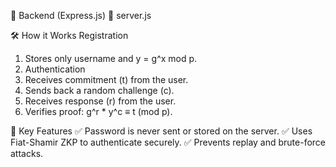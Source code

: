 

🚀 Backend (Express.js)
📁 server.js

🛠️ How it Works
Registration
1. Stores only username and y = g^x mod p.
2. Authentication
3. Receives commitment (t) from the user.
4. Sends back a random challenge (c).
5. Receives response (r) from the user.
6. Verifies proof: g^r * y^c ≡ t (mod p).






🔐 Key Features
✅ Password is never sent or stored on the server.
✅ Uses Fiat-Shamir ZKP to authenticate securely.
✅ Prevents replay and brute-force attacks.
